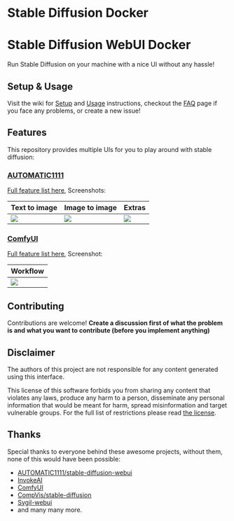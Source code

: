 # Stable Diffusion Docker



# Stable Diffusion WebUI Docker

Run Stable Diffusion on your machine with a nice UI without any hassle!

## Setup & Usage

Visit the wiki for [Setup](https://github.com/AbdBarho/stable-diffusion-webui-docker/wiki/Setup) and [Usage](https://github.com/AbdBarho/stable-diffusion-webui-docker/wiki/Usage) instructions, checkout the [FAQ](https://github.com/AbdBarho/stable-diffusion-webui-docker/wiki/FAQ) page if you face any problems, or create a new issue!

## Features

This repository provides multiple UIs for you to play around with stable diffusion:

### [AUTOMATIC1111](https://github.com/AUTOMATIC1111/stable-diffusion-webui)

[Full feature list here](https://github.com/AUTOMATIC1111/stable-diffusion-webui-feature-showcase), Screenshots:

| Text to image                                                                                              | Image to image                                                                                             | Extras                                                                                                     |
| ---------------------------------------------------------------------------------------------------------- | ---------------------------------------------------------------------------------------------------------- | ---------------------------------------------------------------------------------------------------------- |
| ![](https://user-images.githubusercontent.com/24505302/189541954-46afd772-d0c8-4005-874c-e2eca40c02f2.jpg) | ![](https://user-images.githubusercontent.com/24505302/189541956-5b528de7-1b5d-479f-a1db-d3f5a53afc59.jpg) | ![](https://user-images.githubusercontent.com/24505302/189541957-cf78b352-a071-486d-8889-f26952779a61.jpg) |

### [ComfyUI](https://github.com/comfyanonymous/ComfyUI)

[Full feature list here](https://github.com/comfyanonymous/ComfyUI#features), Screenshot:

| Workflow                                                                         |
| -------------------------------------------------------------------------------- |
| ![](https://github.com/comfyanonymous/ComfyUI/raw/master/comfyui_screenshot.png) |

## Contributing

Contributions are welcome! **Create a discussion first of what the problem is and what you want to contribute (before you implement anything)**

## Disclaimer

The authors of this project are not responsible for any content generated using this interface.

This license of this software forbids you from sharing any content that violates any laws, produce any harm to a person, disseminate any personal information that would be meant for harm, spread misinformation and target vulnerable groups. For the full list of restrictions please read [the license](./LICENSE).

## Thanks

Special thanks to everyone behind these awesome projects, without them, none of this would have been possible:

- [AUTOMATIC1111/stable-diffusion-webui](https://github.com/AUTOMATIC1111/stable-diffusion-webui)
- [InvokeAI](https://github.com/invoke-ai/InvokeAI)
- [ComfyUI](https://github.com/comfyanonymous/ComfyUI)
- [CompVis/stable-diffusion](https://github.com/CompVis/stable-diffusion)
- [Sygil-webui](https://github.com/Sygil-Dev/sygil-webui)
- and many many more.
